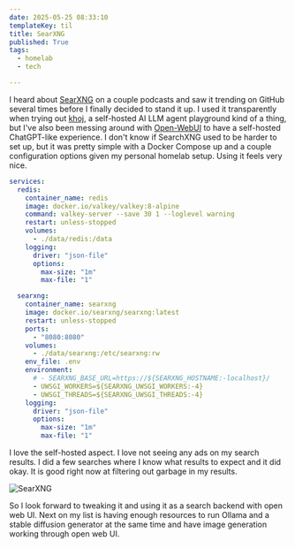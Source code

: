 ```yaml
---
date: 2025-05-25 08:33:10
templateKey: til
title: SearXNG
published: True
tags:
  - homelab
  - tech

---
```



I heard about [SearXNG](https://searxng.org) on a couple podcasts and saw it trending on GitHub
several times before I finally decided to stand it up. 
I used it transparently when trying out [khoj](https://khoj.dev/), a self-hosted AI LLM agent
playground kind of a thing, but I've also been messing around with [Open-WebUI](https://openwebui.com) to
have a self-hosted ChatGPT-like experience. 
I don't know if SearchXNG used to be harder to set up, but it was pretty simple with a Docker Compose up
and a couple configuration options given my personal homelab setup. Using it feels
very nice. 

```yaml
services:
  redis:
    container_name: redis
    image: docker.io/valkey/valkey:8-alpine
    command: valkey-server --save 30 1 --loglevel warning
    restart: unless-stopped
    volumes:
      - ./data/redis:/data
    logging:
      driver: "json-file"
      options:
        max-size: "1m"
        max-file: "1"

  searxng:
    container_name: searxng
    image: docker.io/searxng/searxng:latest
    restart: unless-stopped
    ports:
      - "8080:8080"
    volumes:
      - ./data/searxng:/etc/searxng:rw
    env_file: .env
    environment:
      # - SEARXNG_BASE_URL=https://${SEARXNG_HOSTNAME:-localhost}/
      - UWSGI_WORKERS=${SEARXNG_UWSGI_WORKERS:-4}
      - UWSGI_THREADS=${SEARXNG_UWSGI_THREADS:-4}
    logging:
      driver: "json-file"
      options:
        max-size: "1m"
        max-file: "1"
```

I love the self-hosted aspect. I love not seeing any ads on my search
results. I did a few searches where I know what results to expect and
it did okay. 
It is good right now at filtering out garbage in my results. 

![SearXNG](https://dropper.wayl.one/api/file/4ff5953c-bc8d-4978-8509-b43582460a0b.png)

So I look forward to tweaking it and using it as a search
backend with open web UI. Next on my list is having enough resources to run
Ollama and a stable diffusion generator at the same time and have image
generation working through open web UI.

